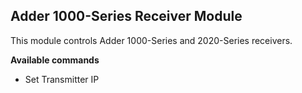 ## Adder 1000-Series Receiver Module

This module controls Adder 1000-Series and 2020-Series receivers.

**Available commands**

* Set Transmitter IP